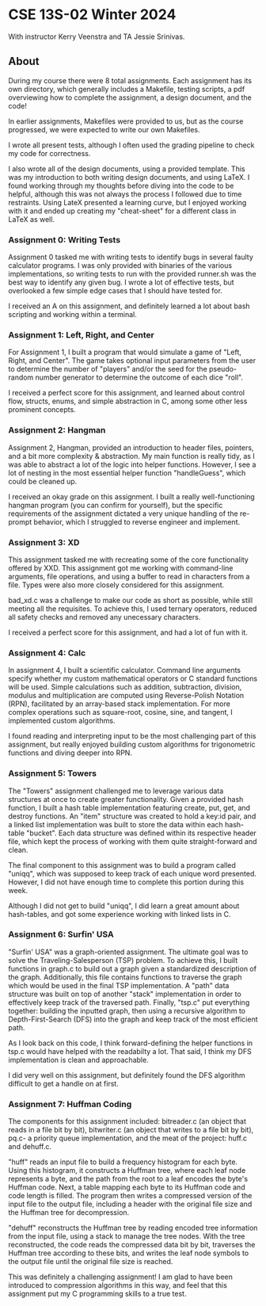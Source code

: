 # CSE 13S-02 Winter 2024

With instructor Kerry Veenstra and TA Jessie Srinivas.

## About

During my course there were 8 total assignments. Each assignment has its own directory, which generally includes a Makefile, testing scripts, a pdf overviewing how to complete the assignment, a design document, and the code!

In earlier assignments, Makefiles were provided to us, but as the course progressed, we were expected to write our own Makefiles.

I wrote all present tests, although I often used the grading pipeline to check my code for correctness.

I also wrote all of the design documents, using a provided template. This was my introduction to both writing design documents, and using LaTeX. I found working through my thoughts before diving into the code to be helpful, although this was not always the process I followed due to time restraints. Using LateX presented a learning curve, but I enjoyed working with it and ended up creating my "cheat-sheet" for a different class in LaTeX as well.

### Assignment 0: Writing Tests

Assignment 0 tasked me with writing tests to identify bugs in several faulty calculator programs. I was only provided with binaries of the various implementations, so writing tests to run with the provided runner.sh was the best way to identify any given bug. I wrote a lot of effective tests, but overlooked a few simple edge cases that I should have tested for.

I received an A on this assignment, and definitely learned a lot about bash scripting and working within a terminal.

### Assignment 1: Left, Right, and Center

For Assignment 1, I built a program that would simulate a game of "Left, Right, and Center". The game takes optional input parameters from the user to determine the number of "players" and/or the seed for the pseudo-random number generator to determine the outcome of each dice "roll".

I received a perfect score for this assignment, and learned about control flow, structs, enums, and simple abstraction in C, among some other less prominent concepts.

### Assignment 2: Hangman

Assignment 2, Hangman, provided an introduction to header files, pointers, and a bit more complexity & abstraction. My main function is really tidy, as I was able to abstract a lot of the logic into helper functions. However, I see a lot of nesting in the most essential helper function "handleGuess", which could be cleaned up.

I received an okay grade on this assignment. I built a really well-functioning hangman program (you can confirm for yourself), but the specific requirements of the assignment dictated a very unique handling of the re-prompt behavior, which I struggled to reverse engineer and implement.

### Assignment 3: XD

This assignment tasked me with recreating some of the core functionality offered by XXD. This assignment got me working with command-line arguments, file operations, and using a buffer to read in characters from a file. Types were also more closely considered for this assignment.

bad_xd.c was a challenge to make our code as short as possible, while still meeting all the requisites. To achieve this, I used ternary operators, reduced all safety checks and removed any unecessary characters.

I received a perfect score for this assignment, and had a lot of fun with it.

### Assignment 4: Calc

In assignment 4, I built a scientific calculator. Command line arguments specify whether my custom mathematical operators or C standard functions will be used. Simple calculations such as addition, subtraction, division, modulus and multiplication are computed using Reverse-Polish Notation (RPN), facilitated by an array-based stack implementation. For more complex operations such as square-root, cosine, sine, and tangent, I implemented custom algorithms.
 
I found reading and interpreting input to be the most challenging part of this assignment, but really enjoyed building custom algorithms for trigonometric functions and diving deeper into RPN.

### Assignment 5: Towers

The "Towers" assignment challenged me to leverage various data structures at once to create greater functionality. Given a provided hash function, I built a hash table implementation featuring create, put, get, and destroy functions. An "item" structure was created to hold a key:id pair, and a linked list implementation was built to store the data within each hash-table "bucket". Each data structure was defined within its respective header file, which kept the process of working with them quite straight-forward and clean. 

The final component to this assignment was to build a program called "uniqq", which was supposed to keep track of each unique word presented. However, I did not have enough time to complete this portion during this week.

Although I did not get to build "uniqq", I did learn a great amount about hash-tables, and got some experience working with linked lists in C.

### Assignment 6: Surfin' USA

"Surfin' USA" was a graph-oriented assignment. The ultimate goal was to solve the Traveling-Salesperson (TSP) problem. To achieve this, I built functions in graph.c to build out a graph given a standardized description of the graph. Additionally, this file contains functions to traverse the graph which would be used in the final TSP implementation. A "path" data structure was built on top of another "stack" implementation in order to effectively keep track of the traversed path. Finally, "tsp.c" put everything together: building the inputted graph, then using a recursive algorithm to Depth-First-Search (DFS) into the graph and keep track of the most efficient path.

As I look back on this code, I think forward-defining the helper functions in tsp.c would have helped with the readabilty a lot. That said, I think my DFS implementation is clean and approachable.

I did very well on this assignment, but definitely found the DFS algorithm difficult to get a handle on at first.

### Assignment 7: Huffman Coding

The components for this assignment included: bitreader.c (an object that reads in a file bit by bit), bitwriter.c (an object that writes to a file bit by bit), pq.c- a priority queue implementation, and the meat of the project: huff.c and dehuff.c. 

"huff" reads an input file to build a frequency histogram for each byte. Using this histogram, it constructs a Huffman tree, where each leaf node represents a byte, and the path from the root to a leaf encodes the byte's Huffman code. Next, a table mapping each byte to its Huffman code and code length is filled. The program then writes a compressed version of the input file to the output file, including a header with the original file size and the Huffman tree for decompression. 

"dehuff" reconstructs the Huffman tree by reading encoded tree information from the input file, using a stack to manage the tree nodes. With the tree reconstructed, the code reads the compressed data bit by bit, traverses the Huffman tree according to these bits, and writes the leaf node symbols to the output file until the original file size is reached.

This was definitely a challenging assignment! I am glad to have been introduced to compression algorithms in this way, and feel that this assignment put my C programming skills to a true test.